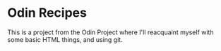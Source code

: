 # Odin Recipes
This is a project from the Odin Project where I'll reacquaint myself with some basic HTML things, and using git.